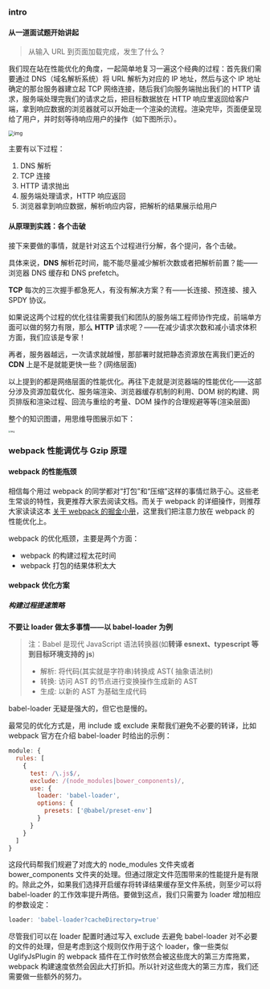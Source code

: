 ### intro

#### 从一道面试题开始讲起

> 从输入 URL 到页面加载完成，发生了什么？

我们现在站在性能优化的角度，一起简单地复习一遍这个经典的过程：首先我们需要通过 DNS（域名解析系统）将 URL 解析为对应的 IP 地址，然后与这个 IP 地址确定的那台服务器建立起 TCP 网络连接，随后我们向服务端抛出我们的 HTTP 请求，服务端处理完我们的请求之后，把目标数据放在 HTTP 响应里返回给客户端，拿到响应数据的浏览器就可以开始走一个渲染的流程。渲染完毕，页面便呈现给了用户，并时刻等待响应用户的操作（如下图所示）。

<img src="https://p1-jj.byteimg.com/tos-cn-i-t2oaga2asx/gold-user-assets/2018/10/18/16685737b823244c~tplv-t2oaga2asx-zoom-in-crop-mark:3024:0:0:0.awebp" alt="img" style="zoom:70%;" />

主要有以下过程：

1. DNS 解析
2. TCP 连接
3. HTTP 请求抛出
4. 服务端处理请求，HTTP 响应返回
5. 浏览器拿到响应数据，解析响应内容，把解析的结果展示给用户

#### 从原理到实践：各个击破

接下来要做的事情，就是针对这五个过程进行分解，各个提问，各个击破。

具体来说，**DNS** 解析花时间，能不能尽量减少解析次数或者把解析前置？能——浏览器 DNS 缓存和 DNS prefetch。

**TCP** 每次的三次握手都急死人，有没有解决方案？有——长连接、预连接、接入 SPDY 协议。

如果说这两个过程的优化往往需要我们和团队的服务端工程师协作完成，前端单方面可以做的努力有限，那么 **HTTP** 请求呢？——在减少请求次数和减小请求体积方面，我们应该是专家！

再者，服务器越远，一次请求就越慢，那部署时就把静态资源放在离我们更近的 **CDN** 上是不是就能更快一些？(网络层面)

以上提到的都是网络层面的性能优化。再往下走就是浏览器端的性能优化——这部分涉及资源加载优化、服务端渲染、浏览器缓存机制的利用、DOM 树的构建、网页排版和渲染过程、回流与重绘的考量、DOM 操作的合理规避等等(渲染层面)

整个的知识图谱，用思维导图展示如下：

<img src="https://p1-jj.byteimg.com/tos-cn-i-t2oaga2asx/gold-user-assets/2018/10/23/1669f5358f63c0f8~tplv-t2oaga2asx-zoom-in-crop-mark:3024:0:0:0.awebp" alt="img" style="zoom:30%;" />

### webpack 性能调优与 Gzip 原理

#### webpack 的性能瓶颈

相信每个用过 webpack 的同学都对“打包”和“压缩”这样的事情烂熟于心。这些老生常谈的特性，我更推荐大家去阅读文档。而关于 webpack 的详细操作，则推荐大家读读这本 [关于 webpack 的掘金小册](https://juejin.im/book/6844733709808041992/section/6844733709845790734#heading-2)，这里我们把注意力放在 webpack 的性能优化上。

webpack 的优化瓶颈，主要是两个方面：

- webpack 的构建过程太花时间
- webpack 打包的结果体积太大

#### webpack 优化方案

##### 构建过程提速策略

**不要让 loader 做太多事情——以 babel-loader 为例**

> 注：Babel 是现代 JavaScript 语法转换器(如**转译 esnext、typescript 等到目标环境支持的 js**)
>
> - 解析: 将代码(其实就是字符串)转换成 AST( 抽象语法树)
> - 转换: 访问 AST 的节点进行变换操作生成新的 AST
> - 生成: 以新的 AST 为基础生成代码

babel-loader 无疑是强大的，但它也是慢的。

最常见的优化方式是，用 include 或 exclude 来帮我们避免不必要的转译，比如 webpack 官方在介绍 babel-loader 时给出的示例：

```javascript
module: {
  rules: [
    {
      test: /\.js$/,
      exclude: /(node_modules|bower_components)/,
      use: {
        loader: 'babel-loader',
        options: {
          presets: ['@babel/preset-env']
        }
      }
    }
  ]
}
```

这段代码帮我们规避了对庞大的 node_modules 文件夹或者 bower_components 文件夹的处理。但通过限定文件范围带来的性能提升是有限的。除此之外，如果我们选择开启缓存将转译结果缓存至文件系统，则至少可以将 babel-loader 的工作效率提升两倍。要做到这点，我们只需要为 loader 增加相应的参数设定：

```javascript
loader: 'babel-loader?cacheDirectory=true'
```

尽管我们可以在 loader 配置时通过写入 exclude 去避免 babel-loader 对不必要的文件的处理，但是考虑到这个规则仅作用于这个 loader，像一些类似 UglifyJsPlugin 的 webpack 插件在工作时依然会被这些庞大的第三方库拖累，webpack 构建速度依然会因此大打折扣。所以针对这些庞大的第三方库，我们还需要做一些额外的努力。